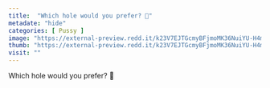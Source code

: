 ```yaml
---
title:  "Which hole would you prefer? 🥵"
metadate: "hide"
categories: [ Pussy ]
image: "https://external-preview.redd.it/k23V7EJTGcmyBFjmoMK36NuiYU-H4mwRwPV5HTWCPoM.jpg?auto=webp&s=2f7b3122bb368bf3000e40d860753831d3327d74"
thumb: "https://external-preview.redd.it/k23V7EJTGcmyBFjmoMK36NuiYU-H4mwRwPV5HTWCPoM.jpg?width=960&crop=smart&auto=webp&s=a5422cd2b0e3f88755c35987b7f4e75cb336ac96"
visit: ""
---
```

Which hole would you prefer? 🥵
